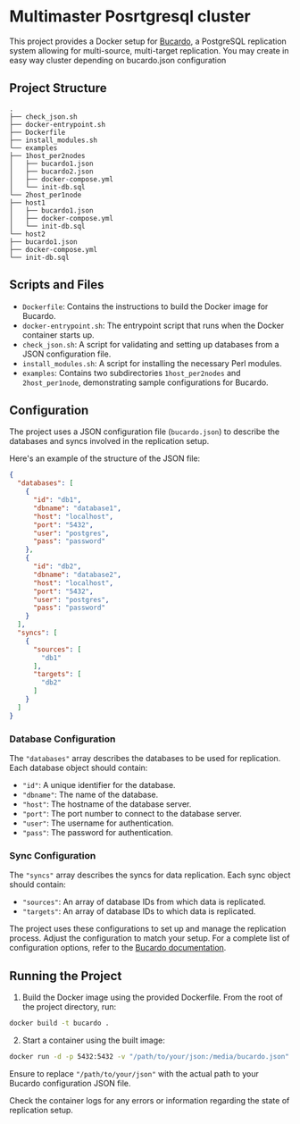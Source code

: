 # Multimaster Posrtgresql cluster

This project provides a Docker setup for [Bucardo](https://bucardo.org/Bucardo/), a PostgreSQL replication system allowing for multi-source, multi-target replication.
You may create in easy way cluster depending on bucardo.json configuration

## Project Structure

```
.
├── check_json.sh
├── docker-entrypoint.sh
├── Dockerfile
├── install_modules.sh
└── examples
├── 1host_per2nodes
│   ├── bucardo1.json
│   ├── bucardo2.json
│   ├── docker-compose.yml
│   └── init-db.sql
└── 2host_per1node
├── host1
│   ├── bucardo1.json
│   ├── docker-compose.yml
│   └── init-db.sql
└── host2
├── bucardo1.json
├── docker-compose.yml
└── init-db.sql
```

## Scripts and Files

- `Dockerfile`: Contains the instructions to build the Docker image for Bucardo.
- `docker-entrypoint.sh`: The entrypoint script that runs when the Docker container starts up.
- `check_json.sh`: A script for validating and setting up databases from a JSON configuration file.
- `install_modules.sh`: A script for installing the necessary Perl modules.
- `examples`: Contains two subdirectories `1host_per2nodes` and `2host_per1node`, demonstrating sample configurations for Bucardo.

## Configuration

The project uses a JSON configuration file (`bucardo.json`) to describe the databases and syncs involved in the replication setup.

Here's an example of the structure of the JSON file:

```json
{
  "databases": [
    {
      "id": "db1",
      "dbname": "database1",
      "host": "localhost",
      "port": "5432",
      "user": "postgres",
      "pass": "password"
    },
    {
      "id": "db2",
      "dbname": "database2",
      "host": "localhost",
      "port": "5432",
      "user": "postgres",
      "pass": "password"
    }
  ],
  "syncs": [
    {
      "sources": [
        "db1"
      ],
      "targets": [
        "db2"
      ]
    }
  ]
}
```

### Database Configuration

The `"databases"` array describes the databases to be used for replication. Each database object should contain:

- `"id"`: A unique identifier for the database.
- `"dbname"`: The name of the database.
- `"host"`: The hostname of the database server.
- `"port"`: The port number to connect to the database server.
- `"user"`: The username for authentication.
- `"pass"`: The password for authentication.

### Sync Configuration

The `"syncs"` array describes the syncs for data replication. Each sync object should contain:

- `"sources"`: An array of database IDs from which data is replicated.
- `"targets"`: An array of database IDs to which data is replicated.

The project uses these configurations to set up and manage the replication process. Adjust the configuration to match your setup. For a complete list of configuration options, refer to the [Bucardo documentation](https://bucardo.org/Bucardo/configuration_variables/).

## Running the Project

1. Build the Docker image using the provided Dockerfile. From the root of the project directory, run:

```bash
docker build -t bucardo .
```

2. Start a container using the built image:

```bash
docker run -d -p 5432:5432 -v "/path/to/your/json:/media/bucardo.json" bucardo
```

Ensure to replace `"/path/to/your/json"` with the actual path to your Bucardo configuration JSON file.

Check the container logs for any errors or information regarding the state of replication setup.
